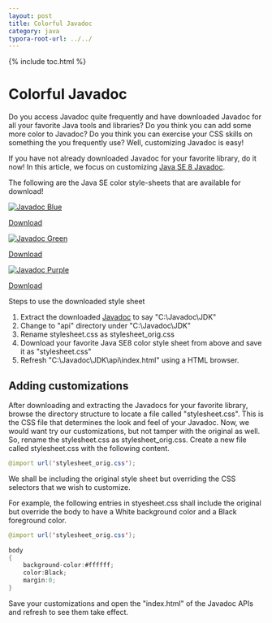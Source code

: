 ```yaml
---
layout: post
title: Colorful Javadoc  
category: java
typora-root-url: ../../
---
```


{% include toc.html %}

# Colorful Javadoc  

  
  
Do you access Javadoc quite frequently and have downloaded Javadoc for all your favorite Java tools and libraries? Do you think you can add some more color to Javadoc? Do you think you can exercise your CSS skills on something the you frequently use? Well, customizing Javadoc is easy!  
  
If you have not already downloaded Javadoc for your favorite library, do it now! In this article, we focus on customizing [Java SE 8 Javadoc](http://www.oracle.com/technetwork/java/javase/documentation/jdk8-doc-downloads-2133158.html).  
  
The following are the Java SE color style-sheets that are available for download!  
  

[![Javadoc Blue](https://blogs.oracle.com/brewing-tests/resource/ColorJavadoc/JavadocBlue.jpg "Javadoc Blue")](https://blogs.oracle.com/brewing-tests/resource/ColorJavadoc/JavadocBlue.jpg)

[Download](https://blogs.oracle.com/brewing-tests/resource/ColorJavadoc/stylesheet_blue.css)  

[![Javadoc Green](https://blogs.oracle.com/brewing-tests/resource/ColorJavadoc/JavadocGreen.jpg "Javadoc Green")](https://blogs.oracle.com/brewing-tests/resource/ColorJavadoc/JavadocGreen.jpg)  

[Download](https://blogs.oracle.com/brewing-tests/resource/ColorJavadoc/stylesheet_green.css)

[![Javadoc Purple](https://blogs.oracle.com/brewing-tests/resource/ColorJavadoc/JavadocPurple.jpg "Javadoc Purple")](https://blogs.oracle.com/brewing-tests/resource/ColorJavadoc/JavadocPurple.jpg)

[Download](https://blogs.oracle.com/brewing-tests/resource/ColorJavadoc/stylesheet_purple.css)

  
Steps to use the downloaded style sheet  

1.  Extract the downloaded [Javadoc](http://www.oracle.com/technetwork/java/javase/documentation/jdk8-doc-downloads-2133158.html) to say "C:\\Javadoc\\JDK"
2.  Change to "api" directory under "C:\\Javadoc\\JDK"
3.  Rename stylesheet.css as stylesheet_orig.css
4.  Download your favorite Java SE8 color style sheet from above and save it as "stylesheet.css"
5.  Refresh "C:\\Javadoc\\JDK\\api\\index.html" using a HTML browser.  
    

## Adding customizations  

After downloading and extracting the Javadocs for your favorite library, browse the directory structure to locate a file called "stylesheet.css". This is the CSS file that determines the look and feel of your Javadoc. Now, we would want try our customizations, but not tamper with the original as well. So, rename the stylesheet.css as stylesheet_orig.css. Create a new file called stylesheet.css with the following content.  
  
```java
@import url('stylesheet_orig.css');
```
We shall be including the original style sheet but overriding the CSS selectors that we wish to customize.   
  
For example, the following entries in styesheet.css shall include the original but override the body to have a White background color and a Black foreground color.  
```java
@import url('stylesheet_orig.css');  
  
body   
{  
    background-color:#ffffff;  
    color:Black;  
    margin:0;  
}
```
Save your customizations and open the "index.html" of the Javadoc APIs and refresh to see them take effect.